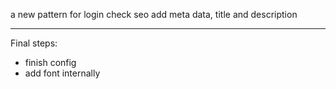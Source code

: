 a new pattern for login
check seo 
add meta data, title and description

***
Final steps:
- finish config
- add font internally
